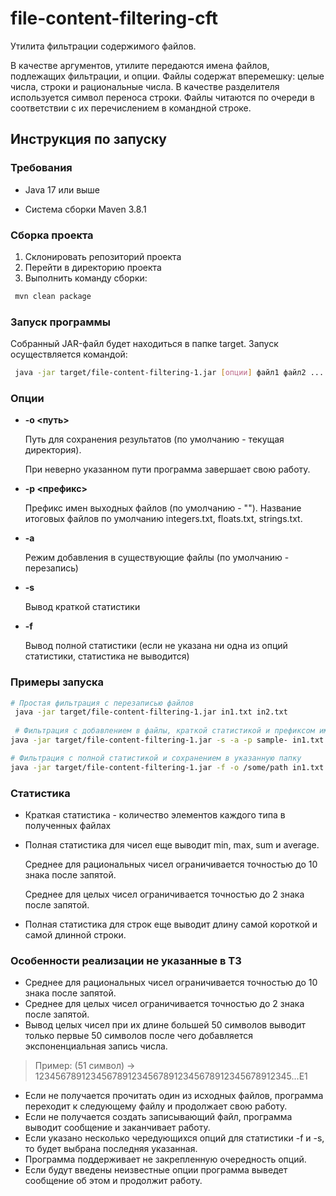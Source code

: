 # file-content-filtering-cft
Утилита фильтрации содержимого файлов.

В качестве аргументов, утилите передаются имена файлов, подлежащих фильтрации, и опции. Файлы содержат вперемешку: целые числа, строки и рациональные числа. 
В качестве разделителя используется символ переноса строки. Файлы читаются по очереди в соответствии с их перечислением в командной строке.

## Инструкция по запуску
### Требования
* Java 17 или выше

* Система сборки Maven 3.8.1

### Сборка проекта
1. Склонировать репозиторий проекта
2. Перейти в директорию проекта
3. Выполнить команду сборки: 
```bash
 mvn clean package
 ```
### Запуск программы
Собранный JAR-файл будет находиться в папке target. Запуск осуществляется командой:
```bash
 java -jar target/file-content-filtering-1.jar [опции] файл1 файл2 ... файлN
 ```
### Опции
* **-o <путь>**

    Путь для сохранения результатов (по умолчанию - текущая директория).
    
    При неверно указанном пути программа завершает свою работу.


* **-p <префикс>**

    Префикс имен выходных файлов (по умолчанию - ""). 
    Название итоговых файлов по умолчанию  integers.txt, floats.txt, strings.txt.


* **-a**

    Режим добавления в существующие файлы (по умолчанию - перезапись)


* **-s**

    Вывод краткой статистики


* **-f**

    Вывод полной статистики (если не указана ни одна из опций статистики, статистика не выводится)

### Примеры запуска
```bash
# Простая фильтрация с перезаписью файлов
 java -jar target/file-content-filtering-1.jar in1.txt in2.txt
 
 # Фильтрация с добавлением в файлы, краткой статистикой и префиксом имен
java -jar target/file-content-filtering-1.jar -s -a -p sample- in1.txt in2.txt

# Фильтрация с полной статистикой и сохранением в указанную папку
java -jar target/file-content-filtering-1.jar -f -o /some/path in1.txt in2.txt
 ```
### Статистика
* Краткая статистика - количество элементов каждого типа в полученных файлах

* Полная статистика для чисел еще выводит min, max, sum и average.

    Среднее для рациональных чисел ограничивается точностью до 10 знака после запятой.

    Среднее для целых чисел ограничивается точностью до 2 знака после запятой.

* Полная статистика для строк еще выводит длину самой короткой и самой длинной строки.

### Особенности реализации не указанные в ТЗ
* Среднее для рациональных чисел ограничивается точностью до 10 знака после запятой.
* Среднее для целых чисел ограничивается точностью до 2 знака после запятой.
* Вывод целых чисел при их длине большей 50 символов выводит только первые 50 символов после чего добавляется экспоненциальная запись числа.
> Пример: (51 символ) -> 12345678912345678912345678912345678912345678912345...E1
* Если не получается прочитать один из исходных файлов, программа переходит к следующему файлу и продолжает свою работу.
* Если не получается создать записывающий файл, программа выводит сообщение и заканчивает работу.
* Если указано несколько чередующихся опций для статистики -f и -s, то будет выбрана последняя указанная.
* Программа поддерживает не закрепленную очередность опций.
* Если будут введены неизвестные опции программа выведет сообщение об этом и продолжит работу.